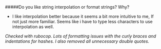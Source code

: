 #####Do you like string interpolation or format strings? Why?
- I like interpolation better because it seems a bit more intuitive to me,
If not just more familiar. Seems like i have to type less characters to use
interpolation as well.



 _Checked with rubocop. Lots of formatting issues with the curly braces and 
indentations for hashes. I also removed all unnecessary double quotes._
